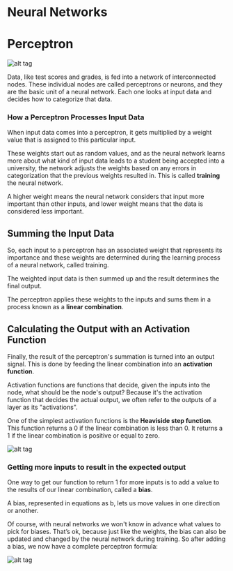 # Neural Networks

# Perceptron

![alt tag](https://i.stack.imgur.com/KUvpQ.png)

Data, like test scores and grades, is fed into a network of interconnected nodes.
These individual nodes are called perceptrons or neurons, and they are the basic unit of a neural network.
Each one looks at input data and decides how to categorize that data.

### How a Perceptron Processes Input Data

When input data comes into a perceptron, it gets multiplied by a weight value that is assigned to this particular input.

These weights start out as random values, and as the neural network learns more about what kind of input data leads to a student being accepted into a university, the network adjusts the weights based on any errors in categorization that the previous weights resulted in. This is called **training** the neural network.

A higher weight means the neural network considers that input more important than other inputs, and lower weight means that the data is considered less important.

## Summing the Input Data

So, each input to a perceptron has an associated weight that represents its importance and these weights are determined during the learning process of a neural network, called training.

The weighted input data is then summed up and the result determines the final output.

The perceptron applies these weights to the inputs and sums them in a process known as a **linear combination**.

## Calculating the Output with an Activation Function

Finally, the result of the perceptron's summation is turned into an output signal. This is done by feeding the linear combination into an **activation function**.

Activation functions are functions that decide, given the inputs into the node, what should be the node's output? Because it's the activation function that decides the actual output, we often refer to the outputs of a layer as its "activations".

One of the simplest activation functions is the **Heaviside step function**. This function returns a 0 if the linear combination is less than 0. It returns a 1 if the linear combination is positive or equal to zero.

![alt tag](https://d17h27t6h515a5.cloudfront.net/topher/2017/February/5895102f_heaviside-step-function-2/heaviside-step-function-2.gif)

### Getting more inputs to result in the expected output

One way to get our function to return 1 for more inputs is to add a value to the results of our linear combination, called a **bias**.

A bias, represented in equations as b, lets us move values in one direction or another.

Of course, with neural networks we won't know in advance what values to pick for biases. That’s ok, because just like the weights, the bias can also be updated and changed by the neural network during training. So after adding a bias, we now have a complete perceptron formula:

![alt tag](https://d17h27t6h515a5.cloudfront.net/topher/2017/February/58951180_perceptron-equation-2/perceptron-equation-2.gif)
